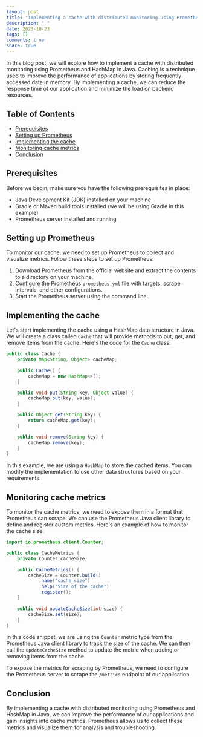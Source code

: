 ```yaml
---
layout: post
title: "Implementing a cache with distributed monitoring using Prometheus and HashMap in Java"
description: " "
date: 2023-10-23
tags: []
comments: true
share: true
---
```


In this blog post, we will explore how to implement a cache with distributed monitoring using Prometheus and HashMap in Java. Caching is a technique used to improve the performance of applications by storing frequently accessed data in memory. By implementing a cache, we can reduce the response time of our application and minimize the load on backend resources.

## Table of Contents
- [Prerequisites](#prerequisites)
- [Setting up Prometheus](#setting-up-prometheus)
- [Implementing the cache](#implementing-the-cache)
- [Monitoring cache metrics](#monitoring-cache-metrics)
- [Conclusion](#conclusion)

## Prerequisites
Before we begin, make sure you have the following prerequisites in place:
- Java Development Kit (JDK) installed on your machine
- Gradle or Maven build tools installed (we will be using Gradle in this example)
- Prometheus server installed and running

## Setting up Prometheus
To monitor our cache, we need to set up Prometheus to collect and visualize metrics. Follow these steps to set up Prometheus:
1. Download Prometheus from the official website and extract the contents to a directory on your machine.
2. Configure the Prometheus `prometheus.yml` file with targets, scrape intervals, and other configurations.
3. Start the Prometheus server using the command line.

## Implementing the cache
Let's start implementing the cache using a HashMap data structure in Java. We will create a class called `Cache` that will provide methods to put, get, and remove items from the cache. Here's the code for the `Cache` class:

```java
public class Cache {
    private Map<String, Object> cacheMap;

    public Cache() {
        cacheMap = new HashMap<>();
    }

    public void put(String key, Object value) {
        cacheMap.put(key, value);
    }

    public Object get(String key) {
        return cacheMap.get(key);
    }

    public void remove(String key) {
        cacheMap.remove(key);
    }
}
```

In this example, we are using a `HashMap` to store the cached items. You can modify the implementation to use other data structures based on your requirements.

## Monitoring cache metrics
To monitor the cache metrics, we need to expose them in a format that Prometheus can scrape. We can use the Prometheus Java client library to define and register custom metrics. Here's an example of how to monitor the cache size:

```java
import io.prometheus.client.Counter;

public class CacheMetrics {
    private Counter cacheSize;

    public CacheMetrics() {
        cacheSize = Counter.build()
            .name("cache_size")
            .help("Size of the cache")
            .register();
    }

    public void updateCacheSize(int size) {
        cacheSize.set(size);
    }
}
```

In this code snippet, we are using the `Counter` metric type from the Prometheus Java client library to track the size of the cache. We can then call the `updateCacheSize` method to update the metric when adding or removing items from the cache.

To expose the metrics for scraping by Prometheus, we need to configure the Prometheus server to scrape the `/metrics` endpoint of our application.

## Conclusion
By implementing a cache with distributed monitoring using Prometheus and HashMap in Java, we can improve the performance of our applications and gain insights into cache metrics. Prometheus allows us to collect these metrics and visualize them for analysis and troubleshooting.